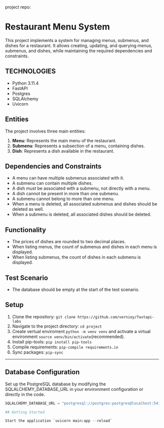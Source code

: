 project repo:
# Restaurant Menu System

This project implements a system for managing menus, submenus, and dishes for a restaurant. It allows creating, updating, and querying menus, submenus, and dishes, while maintaining the required dependencies and constraints.

## TECHNOLOGIES

- Python 3.11.4
- FastAPI
- Postgres
- SQLAlchemy
- Uvicorn

## Entities

The project involves three main entities:

1. **Menu**: Represents the main menu of the restaurant.
2. **Submenu**: Represents a subsection of a menu, containing dishes.
3. **Dish**: Represents a dish available in the restaurant.

## Dependencies and Constraints

- A menu can have multiple submenus associated with it.
- A submenu can contain multiple dishes.
- A dish must be associated with a submenu, not directly with a menu.
- A dish cannot be present in more than one submenu.
- A submenu cannot belong to more than one menu.
- When a menu is deleted, all associated submenus and dishes should be deleted as well.
- When a submenu is deleted, all associated dishes should be deleted.

## Functionality

- The prices of dishes are rounded to two decimal places.
- When listing menus, the count of submenus and dishes in each menu is displayed.
- When listing submenus, the count of dishes in each submenu is displayed.

## Test Scenario

- The database should be empty at the start of the test scenario.


## Setup

1. Clone the repository: `git clone https://github.com/verniey/fastapi-labs`
2. Navigate to the project directory: `cd project`
3. Create vertual enviroment `python -m venv venv`  and activate a virtual environment `source venv/bin/activate`(recommended).
3. Install pip-tools: `pip install pip-tools`
4. Compile requirements: `pip-compile requirements.in`
5. Sync packages: `pip-sync`
------

## Database Configuration

Set up the PostgreSQL database by modifying the SQLALCHEMY_DATABASE_URL in your environment configuration or directly in the code.

```python
SQLALCHEMY_DATABASE_URL = "postgresql://postgres:postgres@localhost:5432/task1"

## Getting Started

Start the application `uvicorn main:app --reload`